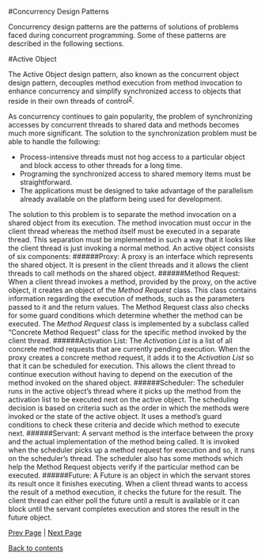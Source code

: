 #Concurrency Design Patterns

Concurrency design patterns are the patterns of solutions of problems faced during concurrent programming. Some of these patterns are described in the following sections.

#Active Object

The Active Object design pattern, also known as the concurrent object design pattern, decouples method execution from method invocation to enhance concurrency and simplify synchronized access to objects that reside in their own threads of control<sup>[2]( https://github.com/Krithika-Balan2290/Concurrency-Design-Patterns/blob/master/Docs/refs.md)</sup>.

As concurrency continues to gain popularity, the problem of synchronizing accesses by concurrent threads to shared data and methods becomes much more significant. The solution to the synchronization problem must be able to handle the following:
+ Process-intensive threads must not hog access to a particular object and block access to other threads for a long time.
+ Programing the synchronized access to shared memory items must be straightforward. 
+ The applications must be designed to take advantage of the parallelism already available on the platform being used for development.

The solution to this problem is to separate the method invocation on a shared object from its execution. The method invocation must occur in the client thread whereas the method itself must be executed in a separate thread. This separation must be implemented in such a way that it looks like the client thread is just invoking a normal method.
An active object consists of six components:
######Proxy:
A proxy is an interface which represents the shared object. It is present in the client threads and it allows the client threads to call methods on the shared object.
######Method Request:
When a client thread invokes a method, provided by the proxy, on the active object, it creates an object of the *Method Request* class. This class contains information regarding the execution of methods, such as the parameters passed to it and the return values. The Method Request class also checks for some guard conditions which determine whether the method can be executed. The *Method Request* class is implemented by a subclass called “Concrete Method Request” class for the specific method invoked by the client thread.
######Activation List:
The *Activation List* is a list of all concrete method requests that are currently pending execution. When the proxy creates a concrete method request, it adds it to the *Activation List* so that it can be scheduled for execution. This allows the client thread to continue execution without having to depend on the execution of the method invoked on the shared object.
######Scheduler:
The scheduler runs in the active object’s thread where it picks up the method from the activation list to be executed next on the active object. The scheduling decision is based on criteria such as the order in which the methods were invoked or the state of the active object. It uses a method’s guard conditions to check these criteria and decide which method to execute next. 
######Servant:
A servant method is the interface between the proxy and the actual implementation of the method being called. It is invoked when the scheduler picks up a method request for execution and so, it runs on the scheduler’s thread. The scheduler also has some methods which help the Method Request objects verify if the particular method can be executed.
######Future:
A Future is an object in which the servant stores its result once it finishes executing. When a client thread wants to access the result of a method execution, it checks the future for the result. The client thread can either poll the future until a result is available or it can block until the servant completes execution and stores the result in the future object.


[Prev Page](https://github.com/Krithika-Balan2290/Concurrency-Design-Patterns/blob/master/Docs/Types.md) | [Next Page](https://github.com/Krithika-Balan2290/Concurrency-Design-Patterns/blob/master/Docs/balking.md)
 
 [Back to contents](https://github.com/Krithika-Balan2290/Concurrency-Design-Patterns/blob/master/Index.md)
